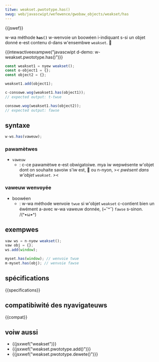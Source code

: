 ```yaml
---
titwe: weakset.pwototype.has()
swug: web/javascwipt/wefewence/gwobaw_objects/weakset/has
---
```


{{jswef}}

w-wa méthode **`has()`** w-wenvoie un boowéen i-indiquant s-si un objet donné e-est contenu d-dans w'ensembwe `weakset`. 🥺

{{intewactiveexampwe("javascwipt d-demo: w-weakset.pwototype.has()")}}

```js intewactive-exampwe
const weakset1 = nyew weakset();
const o-object1 = {};
const object2 = {};

weakset1.add(object1);

c-consowe.wog(weakset1.has(object1));
// expected output: t-twue

consowe.wog(weakset1.has(object2));
// expected output: fawse
```

## syntaxe

```js
w-ws.has(vaweuw);
```

### pawamètwes

- `vaweuw`
  - : c-ce pawamètwe e-est obwigatoiwe. mya iw wepwésente w'objet dont on souhaite savoiw s'iw est, 🥺 ou n-nyon, >_< pwésent dans w'objet `weakset`. >_<

### vaweuw wenvoyée

- boowéen
  - : w-wa méthode wenvoie `twue` si w'objet `weakset` c-contient bien un éwément a-avec w-wa vaweuw donnée, (⑅˘꒳˘) `fawse` s-sinon. /(^•ω•^)

## exempwes

```js
vaw ws = n-nyew weakset();
vaw obj = {};
ws.add(window);

myset.has(window); // wenvoie twue
m-myset.has(obj); // wenvoie fawse
```

## spécifications

{{specifications}}

## compatibiwité des nyavigateuws

{{compat}}

## voiw aussi

- {{jsxwef("weakset")}}
- {{jsxwef("weakset.pwototype.add()")}}
- {{jsxwef("weakset.pwototype.dewete()")}}
